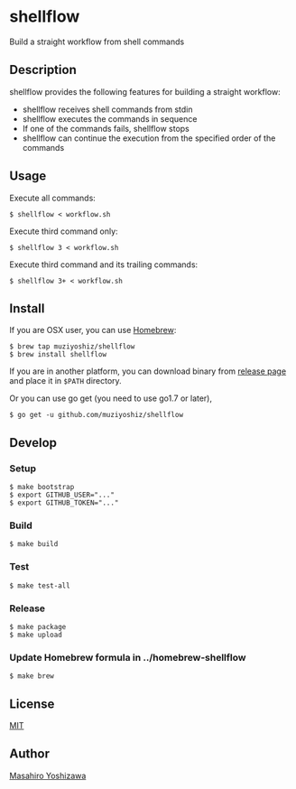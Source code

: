 # shellflow

Build a straight workflow from shell commands

## Description

shellflow provides the following features for building a straight workflow:

- shellflow receives shell commands from stdin
- shellflow executes the commands in sequence
- If one of the commands fails, shellflow stops
- shellflow can continue the execution from the specified order of the commands

## Usage

Execute all commands:

```
$ shellflow < workflow.sh
```

Execute third command only:

```
$ shellflow 3 < workflow.sh
```

Execute third command and its trailing commands:

```
$ shellflow 3+ < workflow.sh
```

## Install

If you are OSX user, you can use [Homebrew](https://brew.sh/):

```
$ brew tap muziyoshiz/shellflow
$ brew install shellflow
```

If you are in another platform, you can download binary from [release page](https://github.com/muziyoshiz/shellflow/releases) and place it in `$PATH` directory.

Or you can use go get (you need to use go1.7 or later),

```
$ go get -u github.com/muziyoshiz/shellflow
```

## Develop

### Setup

```
$ make bootstrap
$ export GITHUB_USER="..."
$ export GITHUB_TOKEN="..."
```

### Build

```
$ make build
```

### Test

```
$ make test-all
```

### Release 

```
$ make package
$ make upload
```

### Update Homebrew formula in ../homebrew-shellflow

```
$ make brew
```

## License

[MIT](https://github.com/muziyoshiz/shellflow/blob/master/LICENCE)

## Author

[Masahiro Yoshizawa](https://github.com/muziyoshiz)
